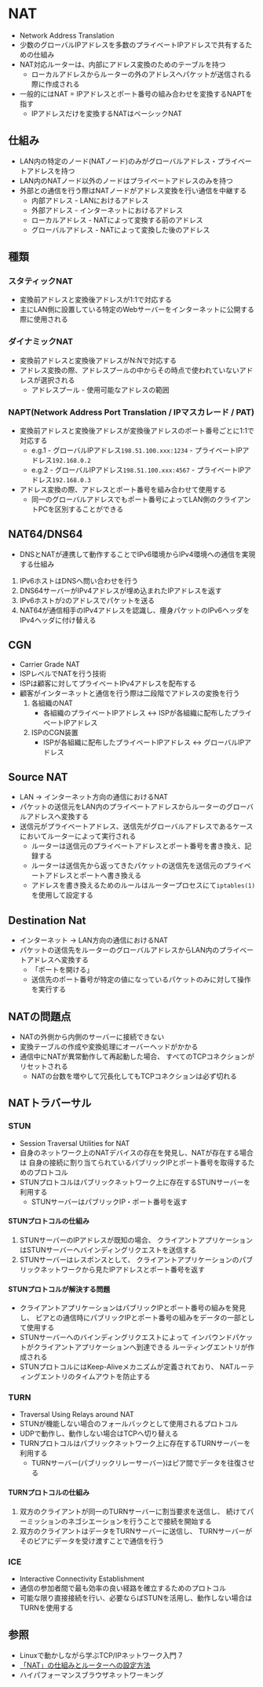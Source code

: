 # NAT
- Network Address Translation
- 少数のグローバルIPアドレスを多数のプライベートIPアドレスで共有するための仕組み
- NAT対応ルーターは、内部にアドレス変換のためのテーブルを持つ
  - ローカルアドレスからルーターの外のアドレスへパケットが送信される際に作成される
- 一般的にはNAT = IPアドレスとポート番号の組み合わせを変換するNAPTを指す
  - IPアドレスだけを変換するNATはベーシックNAT

## 仕組み
- LAN内の特定のノード(NATノード)のみがグローバルアドレス・プライベートアドレスを持つ
- LAN内のNATノード以外のノードはプライベートアドレスのみを持つ
- 外部との通信を行う際はNATノードがアドレス変換を行い通信を中継する
  - 内部アドレス       - LANにおけるアドレス
  - 外部アドレス       - インターネットにおけるアドレス
  - ローカルアドレス   - NATによって変換する前のアドレス
  - グローバルアドレス - NATによって変換した後のアドレス

## 種類
### スタティックNAT
- 変換前アドレスと変換後アドレスが1:1で対応する
- 主にLAN側に設置している特定のWebサーバーをインターネットに公開する際に使用される

### ダイナミックNAT
- 変換前アドレスと変換後アドレスがN:Nで対応する
- アドレス変換の際、アドレスプールの中からその時点で使われていないアドレスが選択される
  - アドレスプール - 使用可能なアドレスの範囲

### NAPT(Network Address Port Translation / IPマスカレード / PAT)
- 変換前アドレスと変換後アドレスが変換後アドレスのポート番号ごとに1:1で対応する
  - e.g.1 - グローバルIPアドレス`198.51.100.xxx:1234` - プライベートIPアドレス`192.168.0.2`
  - e.g.2 - グローバルIPアドレス`198.51.100.xxx:4567` - プライベートIPアドレス`192.168.0.3`
- アドレス変換の際、アドレスとポート番号を組み合わせて使用する
  - 同一のグローバルアドレスでもポート番号によってLAN側のクライアントPCを区別することができる

## NAT64/DNS64
- DNSとNATが連携して動作することでIPv6環境からIPv4環境への通信を実現する仕組み
1. IPv6ホストはDNSへ問い合わせを行う
2. DNS64サーバーがIPv4アドレスが埋め込まれたIPアドレスを返す
3. IPv6ホストが`2`のアドレスでパケットを送る
4. NAT64が通信相手のIPv4アドレスを認識し、痩身パケットのIPv6ヘッダをIPv4ヘッダに付け替える

## CGN
- Carrier Grade NAT
- ISPレベルでNATを行う技術
- ISPは顧客に対してプライベートIPv4アドレスを配布する
- 顧客がインターネットと通信を行う際は二段階でアドレスの変換を行う
  1. 各組織のNAT
      - 各組織のプライベートIPアドレス <-> ISPが各組織に配布したプライベートIPアドレス
  2. ISPのCGN装置
      - ISPが各組織に配布したプライベートIPアドレス <-> グローバルIPアドレス

## Source NAT
- LAN -> インターネット方向の通信におけるNAT
- パケットの送信元をLAN内のプライベートアドレスからルーターのグローバルアドレスへ変換する
- 送信元がプライベートアドレス、送信先がグローバルアドレスであるケースにおいてルーターによって実行される
  - ルーターは送信元のプライベートアドレスとポート番号を書き換え、記録する
  - ルーターは送信先から返ってきたパケットの送信先を送信元のプライベートアドレスとポートへ書き換える
  - アドレスを書き換えるためのルールはルータープロセスにて`iptables(1)`を使用して設定する

## Destination Nat
- インターネット -> LAN方向の通信におけるNAT
- パケットの送信先をルーターのグローバルアドレスからLAN内のプライベートアドレスへ変換する
  - 「ポートを開ける」
  - 送信先のポート番号が特定の値になっているパケットのみに対して操作を実行する

## NATの問題点
- NATの外側から内側のサーバーに接続できない
- 変換テーブルの作成や変換処理にオーバーヘッドがかかる
- 通信中にNATが異常動作して再起動した場合、
  すべてのTCPコネクションがリセットされる
  - NATの台数を増やして冗長化してもTCPコネクションは必ず切れる

## NATトラバーサル
### STUN
- Session Traversal Utilities for NAT
- 自身のネットワーク上のNATデバイスの存在を発見し、NATが存在する場合は
  自身の接続に割り当てられているパブリックIPとポート番号を取得するためのプロトコル
- STUNプロトコルはパブリックネットワーク上に存在するSTUNサーバーを利用する
  - STUNサーバーはパブリックIP・ポート番号を返す

#### STUNプロトコルの仕組み
1. STUNサーバーのIPアドレスが既知の場合、
   クライアントアプリケーションはSTUNサーバーへバインディングリクエストを送信する
2. STUNサーバーはレスポンスとして、
   クライアントアプリケーションのパブリックネットワークから見たIPアドレスとポート番号を返す

#### STUNプロトコルが解決する問題
- クライアントアプリケーションはパブリックIPとポート番号の組みを発見し、
  ピアとの通信時にパブリックIPとポート番号の組みをデータの一部として使用する
- STUNサーバーへのバインディングリクエストによって
  インバウンドパケットがクライアントアプリケーションへ到達できる
  ルーティングエントリが作成される
- STUNプロトコルにはKeep-Aliveメカニズムが定義されており、
  NATルーティングエントリのタイムアウトを防止する

### TURN
- Traversal Using Relays around NAT
- STUNが機能しない場合のフォールバックとして使用されるプロトコル
- UDPで動作し、動作しない場合はTCPへ切り替える
- TURNプロトコルはパブリックネットワーク上に存在するTURNサーバーを利用する
  - TURNサーバー(パブリックリレーサーバー)はピア間でデータを往復させる

#### TURNプロトコルの仕組み
1. 双方のクライアントが同一のTURNサーバーに割当要求を送信し、
   続けてパーミッションのネゴシエーションを行うことで接続を開始する
2. 双方のクライアントはデータをTURNサーバーに送信し、
   TURNサーバーがそのピアにデータを受け渡すことで通信を行う

### ICE
- Interactive Connectivity Establishment
- 通信の参加者間で最も効率の良い経路を確立するためのプロトコル
- 可能な限り直接接続を行い、必要ならばSTUNを活用し、動作しない場合はTURNを使用する

## 参照
- Linuxで動かしながら学ぶTCP/IPネットワーク入門 7
- [「NAT」の仕組みとルーターへの設定方法 ](https://www.atmarkit.co.jp/ait/articles/1512/03/news018.html)
- ハイパフォーマンスブラウザネットワーキング
